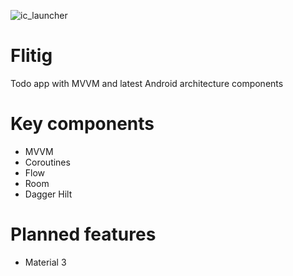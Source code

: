 ![ic_launcher](https://user-images.githubusercontent.com/82329099/200898902-ff173426-4529-43cf-80e0-735a5dcfa119.png)
# Flitig
Todo app with MVVM and latest Android architecture components
# Key components
- MVVM
- Coroutines
- Flow
- Room
- Dagger Hilt
# Planned features
- Material 3

